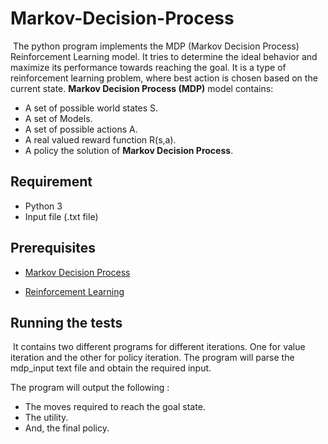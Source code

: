 # Markov-Decision-Process
​	The python program implements the MDP (Markov Decision Process) Reinforcement Learning model. It tries to determine the ideal behavior and maximize its performance towards reaching the goal. It is a type of reinforcement learning problem, where best action is chosen based on the current state. **Markov Decision Process (MDP)** model contains:

- A set of possible world states S.
- A set of Models.
- A set of possible actions A.
- A real valued reward function R(s,a).
- A policy the solution of **Markov Decision Process**.



## Requirement

* Python 3
* Input file (.txt file)



## Prerequisites

* [Markov Decision Process](https://www.geeksforgeeks.org/markov-decision-process/)

* [Reinforcement Learning](https://en.wikipedia.org/wiki/Reinforcement_learning)

  


## Running the tests

​	It contains two different programs for different iterations. One for value iteration and the other for policy iteration. The program will parse the mdp_input text file and obtain the required input.

The program will output the following :

* The moves required to reach the goal state.
* The utility.
* And, the final policy.





